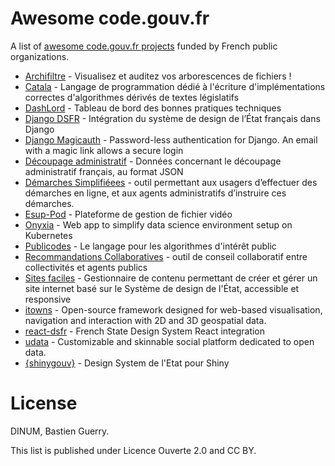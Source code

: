 # Awesome code.gouv.fr

A list of [awesome code.gouv.fr projects](https://code.gouv.fr/fr/awesome) funded by French public organizations.

- [Archifiltre](https://github.com/SocialGouv/archifiltre-docs) - Visualisez et auditez vos arborescences de fichiers !
- [Catala](https://github.com/CatalaLang/catala) - Langage de programmation dédié à l'écriture d'implémentations correctes d'algorithmes dérivés de textes législatifs
- [DashLord](https://github.com/SocialGouv/dashlord) - Tableau de bord des bonnes pratiques techniques
- [Django DSFR](https://github.com/numerique-gouv/django-dsfr) - Intégration du système de design de l’État français dans Django
- [Django Magicauth](https://github.com/betagouv/django-magicauth) - Password-less authentication for Django. An email with a magic link allows a secure login
- [Découpage administratif](https://github.com/etalab/decoupage-administratif) - Données concernant le découpage administratif français, au format JSON
- [Démarches Simplifiéees](https://github.com/betagouv/demarches-simplifiees.fr) - outil permettant aux usagers d’effectuer des démarches en ligne, et aux agents administratifs d’instruire ces démarches.
- [Esup-Pod](https://github.com/EsupPortail/Esup-Pod) - Plateforme de gestion de fichier vidéo
- [Onyxia](https://github.com/InseeFrLab/onyxia) - Web app to simplify data science environment setup on Kubernetes
- [Publicodes](https://github.com/publicodes/publicodes) - Le langage pour les algorithmes d'intérêt public
- [Recommandations Collaboratives](https://github.com/betagouv/recommandations-collaboratives) - outil de conseil collaboratif entre collectivités et agents publics
- [Sites faciles](https://github.com/numerique-gouv/sites-faciles) - Gestionnaire de contenu permettant de créer et gérer un site internet basé sur le Système de design de l'État, accessible et responsive
- [itowns](https://github.com/iTowns/itowns.git) - Open-source framework designed for web-based visualisation, navigation and interaction with 2D and 3D geospatial data.
- [react-dsfr](https://github.com/codegouvfr/react-dsfr) - French State Design System React integration
- [udata](https://github.com/opendatateam/udata) - Customizable and skinnable social platform dedicated to open data.
- [{shinygouv}](https://github.com/spyrales/shinygouv) - Design System de l'Etat pour Shiny

# License

DINUM, Bastien Guerry.

This list is published under Licence Ouverte 2.0 and CC BY.